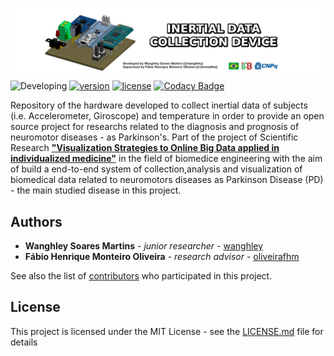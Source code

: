 ![Inertial Data Collection Device](https://raw.githubusercontent.com/Wanghley/Inertial-Data-Collection-Device/main/images/cover.png)
![Developing](https://img.shields.io/badge/Development%20Status-in%20progress-lightgrey)
[![version](https://img.shields.io/github/v/release/Wanghley/Inertial-Data-Collection-Device?sort=semver)](https://github.com/Wanghley/Inertial-Data-Collection-Device/releases)
[![license](https://img.shields.io/github/license/Wanghley/Inertial-Data-Collection-Device)](https://github.com/RodrigoDornelles/pcb-snowman-xmas/blob/master/LICENSE.txt)
[![Codacy Badge](https://app.codacy.com/project/badge/Grade/a9735d4bfdf048999f5b794d47c6db3c)](https://www.codacy.com/gh/RodrigoDornelles/pcb-snowman-xmas/dashboard?utm_source=github.com&amp;utm_medium=referral&amp;utm_content=RodrigoDornelles/pcb-snowman-xmas&amp;utm_campaign=Badge_Grade)

Repository of the hardware developed to collect inertial data of subjects (i.e. Accelerometer, Giroscope) and temperature in order to provide an open source project for researchs related to the diagnosis and prognosis of neuromotor diseases - as Parkinson's. Part of the project of Scientific Research [**"Visualization Strategies to Online Big Data applied in individualized medicine"**](https://github.com/Wanghley/PIBIC-Strategies-Data-Visualization-Medicine) in the field of biomedice engineering with the aim of build a end-to-end system of collection,analysis and visualization of biomedical data related to neuromotors diseases as Parkinson Disease (PD) - the main studied disease in this project.

## Authors
  * **Wanghley Soares Martins** - *junior researcher* - [wanghley](https://github.com/wanghley)
  * **Fábio Henrique Monteiro Oliveira** - *research advisor* - [oliveirafhm](https://github.com/oliveirafhm)

See also the list of [contributors](https://github.com/Wanghley/PIBIC-Strategies-Data-Visualization-Medicine/contributors) who participated in this project.

## License
This project is licensed under the MIT License - see the [LICENSE.md](LICENSE.md) file for details